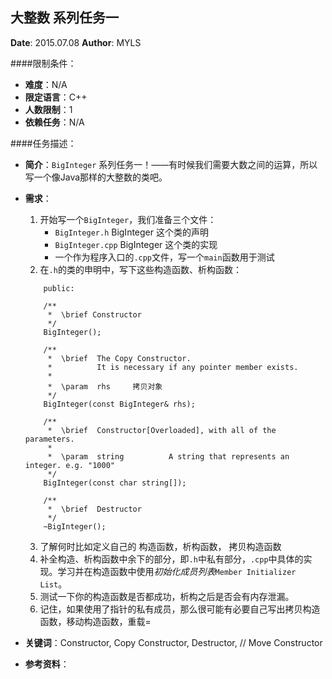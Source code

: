 大整数 系列任务一
---

**Date**: 2015.07.08
**Author**: MYLS

####限制条件：

 - **难度**：N/A
 - **限定语言**：C++
 - **人数限制**：1
 - **依赖任务**：N/A

####任务描述：

 - **简介**：`BigInteger` 系列任务一！——有时候我们需要大数之间的运算，所以写一个像Java那样的大整数的类吧。
 - **需求**：
    1. 开始写一个`BigInteger`，我们准备三个文件：
        - `BigInteger.h` BigInteger 这个类的声明
        - `BigInteger.cpp` BigInteger 这个类的实现
        - 一个作为程序入口的`.cpp`文件，写一个`main`函数用于测试
    2. 在`.h`的类的申明中，写下这些构造函数、析构函数：
	```
	   	public:

		/**
		 *	\brief Constructor
		 */
		BigInteger();

		/**
		 *	\brief	The Copy Constructor.
		 *			It is necessary if any pointer member exists.
		 *
		 *	\param	rhs		拷贝对象
		 */
		BigInteger(const BigInteger& rhs);

		/**
		 *	\brief	Constructor[Overloaded], with all of the parameters.
		 *
		 *	\param	string			A string that represents an integer. e.g. "1000"
		 */
		BigInteger(const char string[]);

		/**
		 *	\brief	Destructor
		 */
		~BigInteger();
	```
	3. 了解何时比如定义自己的 构造函数，析构函数， 拷贝构造函数
    4. 补全构造、析构函数中余下的部分，即`.h`中私有部分，`.cpp`中具体的实现。学习并在构造函数中使用*初始化成员列表*`Member Initializer List`。
    5. 测试一下你的构造函数是否都成功，析构之后是否会有内存泄漏。
    6. 记住，如果使用了指针的私有成员，那么很可能有必要自己写出拷贝构造函数，移动构造函数，重载=

 - **关键词**：Constructor, Copy Constructor, Destructor, // Move Constructor
 - **参考资料**：
